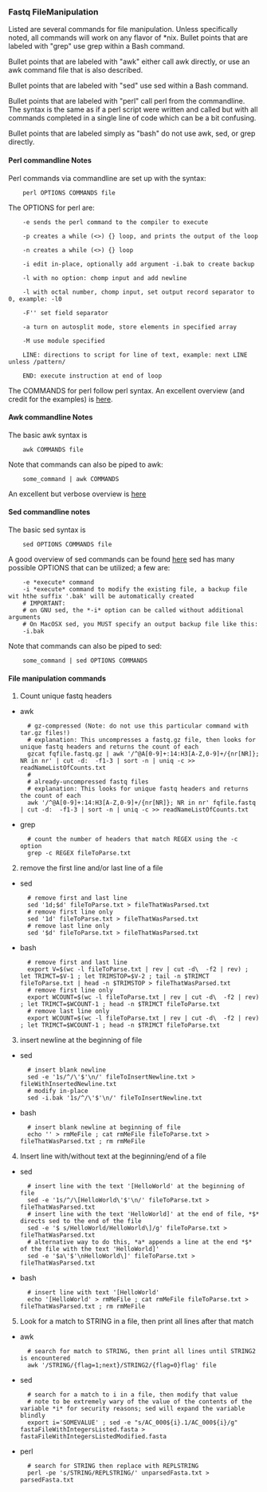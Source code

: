 ### Fastq FileManipulation
Listed are several commands for file manipulation.  Unless specifically noted, all commands will work on any flavor of *nix.
Bullet points that are labeled with "grep" use grep within a Bash command.  

Bullet points that are labeled with "awk" either call awk directly, or use an awk command file that is also described.  

Bullet points that are labeled with "sed" use sed within a Bash command.  

Bullet points that are labeled with "perl" call perl from the commandline. The syntax is the same as if a perl script were written and called but with all commands completed in a single line of code which can be a bit confusing.

Bullet points that are labeled simply as "bash" do not use awk, sed, or grep directly.

#### Perl commandline Notes

Perl commands via commandline are set up with the syntax:

        perl OPTIONS COMMANDS file 
        
The OPTIONS for perl are:

        -e sends the perl command to the compiler to execute

        -p creates a while (<>) {} loop, and prints the output of the loop

        -n creates a while (<>) {} loop

        -i edit in-place, optionally add argument -i.bak to create backup

        -l with no option: chomp input and add newline

        -l with octal number, chomp input, set output record separator to 0, example: -l0

        -F'' set field separator

        -a turn on autosplit mode, store elements in specified array

        -M use module specified

        LINE: directions to script for line of text, example: next LINE unless /pattern/

        END: execute instruction at end of loop

The COMMANDS for perl follow perl syntax.  An excellent overview (and credit for the examples) is [here](https://www.perl.com/pub/2004/08/09/commandline.html/).

#### Awk commandline Notes

The basic awk syntax is

        awk COMMANDS file

Note that commands can also be piped to awk:

        some_command | awk COMMANDS 

An excellent but verbose overview is [here](http://linuxcommand.org/lc3_adv_awk.php)

#### Sed commandline notes

The basic sed syntax is

        sed OPTIONS COMMANDS file

A good overview of sed commands can be found [here](https://unix.stackexchange.com/a/26290)
sed has many possible OPTIONS that can be utilized; a few are:

        -e *execute* command
        -i *execute* command to modify the existing file, a backup file wit hthe suffix '.bak' will be automatically created
        # IMPORTANT: 
        # on GNU sed, the *-i* option can be called without additional arguments
        # On MacOSX sed, you MUST specify an output backup file like this:
        -i.bak 

Note that commands can also be piped to sed:

        some_command | sed OPTIONS COMMANDS
 
#### File manipulation commands

1) Count unique fastq headers
* awk

        # gz-compressed (Note: do not use this particular command with tar.gz files!)
        # explanation: This uncompresses a fastq.gz file, then looks for unique fastq headers and returns the count of each
        gzcat fqfile.fastq.gz | awk '/^@A[0-9]+:14:H3[A-Z,0-9]+/{nr[NR]}; NR in nr' | cut -d:  -f1-3 | sort -n | uniq -c >> readNameListOfCounts.txt
        # 
        # already-uncompressed fastq files
        # explanation: This looks for unique fastq headers and returns the count of each
        awk '/^@A[0-9]+:14:H3[A-Z,0-9]+/{nr[NR]}; NR in nr' fqfile.fastq | cut -d:  -f1-3 | sort -n | uniq -c >> readNameListOfCounts.txt

* grep

        # count the number of headers that match REGEX using the -c option
        grep -c REGEX fileToParse.txt

2) remove the first line and/or last line of a file
* sed

        # remove first and last line
        sed '1d;$d' fileToParse.txt > fileThatWasParsed.txt
        # remove first line only
        sed '1d' fileToParse.txt > fileThatWasParsed.txt
        # remove last line only
        sed '$d' fileToParse.txt > fileThatWasParsed.txt

* bash

        # remove first and last line
        export V=$(wc -l fileToParse.txt | rev | cut -d\  -f2 | rev) ; let TRIMCT=$V-1 ; let TRIMSTOP=$V-2 ; tail -n $TRIMCT fileToParse.txt | head -n $TRIMSTOP > fileThatWasParsed.txt
        # remove first line only
        export WCOUNT=$(wc -l fileToParse.txt | rev | cut -d\  -f2 | rev) ; let TRIMCT=$WCOUNT-1 ; head -n $TRIMCT fileToParse.txt
        # remove last line only
        export WCOUNT=$(wc -l fileToParse.txt | rev | cut -d\  -f2 | rev) ; let TRIMCT=$WCOUNT-1 ; head -n $TRIMCT fileToParse.txt
        
3) insert newline at the beginning of file
* sed

        # insert blank newline
        sed -e '1s/^/\'$'\n/' fileToInsertNewline.txt > fileWithInsertedNewline.txt
        # modify in-place
        sed -i.bak '1s/^/\'$'\n/' fileToInsertNewline.txt

* bash

        # insert blank newline at beginning of file
        echo '' > rmMeFile ; cat rmMeFile fileToParse.txt > fileThatWasParsed.txt ; rm rmMeFile
        
4) Insert line with/without text at the beginning/end of a file
* sed

        # insert line with the text '[HelloWorld' at the beginning of file
        sed -e '1s/^/\[HelloWorld\'$'\n/' fileToParse.txt > fileThatWasParsed.txt
        # insert line with the text 'HelloWorld]' at the end of file, *$* directs sed to the end of the file
        sed -e '$ s/HelloWorld/HelloWorld\]/g' fileToParse.txt > fileThatWasParsed.txt
        # alternative way to do this, *a* appends a line at the end *$* of the file with the text 'HelloWorld]'
        sed -e '$a\'$'\nHelloWorld\]' fileToParse.txt > fileThatWasParsed.txt

* bash 

        # insert line with text '[HelloWorld'
        echo '[HelloWorld' > rmMeFile ; cat rmMeFile fileToParse.txt > fileThatWasParsed.txt ; rm rmMeFile

5) Look for a match to STRING in a file, then print all lines after that match

* awk 

        # search for match to STRING, then print all lines until STRING2 is encountered
        awk '/STRING/{flag=1;next}/STRING2/{flag=0}flag' file

* sed

        # search for a match to i in a file, then modify that value
        # note to be extremely wary of the value of the contents of the variable *i* for security reasons; sed will expand the variable blindly
        export i='SOMEVALUE' ; sed -e "s/AC_000${i}.1/AC_000${i}/g" fastaFileWithIntegersListed.fasta > fastaFileWithIntegersListedModified.fasta

* perl

        # search for STRING then replace with REPLSTRING
        perl -pe 's/STRING/REPLSTRING/' unparsedFasta.txt > parsedFasta.txt
